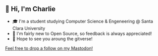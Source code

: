 ## 👋 Hi, I'm Charlie 

- 🎓 I'm a student studying Computer Science & Engeneering @ Santa Clara University
- 🌱 I'm fairly new to Open Source, so feedback is always appreciated!
- 🤠 Hope to see you aroung the gitverse!

<a rel="me" href="https://ioc.exchange/@0xCONLINE">Feel free to drop a follow on my Mastodon!</a>

<!---
<a rel="me" href="https://ioc.exchange/@0xCONLINE"></a>
--->
